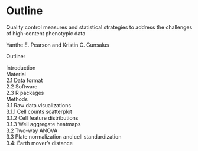 # Outline

Quality control measures and statistical strategies to address the challenges of high-content phenotypic data

Yanthe E. Pearson and Kristin C. Gunsalus


Outline:  <br />

Introduction  <br />
Material <br />
2.1 Data format <br />
2.2 Software <br />
2.3 R packages <br />
Methods <br />
3.1 Raw data visualizations <br />
3.1.1 Cell counts scatterplot <br />
3.1.2 Cell feature distributions <br />
3.1.3 Well aggregate heatmaps <br />
3.2 Two-way ANOVA <br />
3.3 Plate normalization and cell standardization <br />
3.4: Earth mover’s distance <br />
